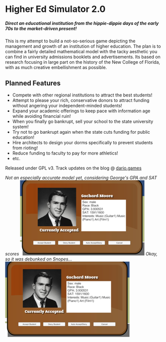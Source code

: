 # Higher Ed Simulator 2.0
##### Direct an educational institution from the hippie-dippie days of the early 70s to the market-driven present!

This is my attempt to build a not-so-serious game depicting the management and growth of an institution of higher education. The plan is to combine a fairly detailed mathematical model with the tacky aesthetic you can find in university admissions booklets and advertisements. Its based on research focusing in large part on the history of the New College of Florida, with as much creative embellishment as possible.

## Planned Features

  - Compete with other regional institutions to attract the best students!
  - Attempt to please your rich, conservative donors to attract funding without angering your independent-minded students!
  - Expand your academic offerings to keep pace with information age while avoiding financial ruin!
  - When you finally go bankrupt, sell your school to the state university system!
  - Try not to go bankrupt again when the state cuts funding for public education!
  - Hire architects to design your dorms specifically to prevent students from rioting!
  - Reduce funding to faculty to pay for more athletics!
  - etc.

Released under GPL v3.
Track updates on the blog @ [dario.games](www.dario.games)

*Not an especially accurate model yet, considering George's GPA and SAT scores*
<img src="https://raw.githubusercontent.com/mcoirad/SimUni/master/Assets/Preview/preview1.png" alt="alt text" width="400" >
*Okay, so it was debunked on Snopes...*
<img src="https://raw.githubusercontent.com/mcoirad/SimUni/master/Assets/Preview/preview1.png" alt="alt text" width="400" >

